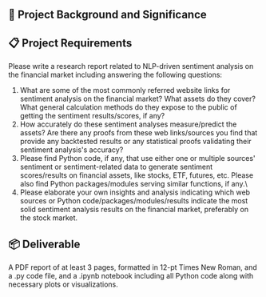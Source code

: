 ## 🎯 Project Background and Significance


## 📋 Project Requirements
Please write a research report related to NLP-driven sentiment analysis on the financial market including answering the following questions:
1. What are some of the most commonly referred website links for sentiment analysis on the financial market? What assets do they cover? What general calculation methods do they expose to the public of getting the sentiment results/scores, if any?
2. How accurately do these sentiment analyses measure/predict the assets? Are there any proofs from these web links/sources you find that provide any backtested results or any statistical proofs validating their sentiment analysis's accuracy?
3. Please find Python code, if any, that use either one or multiple sources' sentiment or sentiment-related data to generate sentiment scores/results on financial assets, like stocks, ETF, futures, etc. Please also find Python packages/modules serving similar functions, if any.\
4. Please elaborate your own insights and analysis indicating which web sources or Python code/packages/modules/results indicate the most solid sentiment analysis results on the financial market, preferably on the stock market.

## 📦 Deliverable
A PDF report of at least 3 pages, formatted in 12-pt Times New Roman, and a .py code file, and a .ipynb notebook including all Python code along with necessary plots or visualizations.